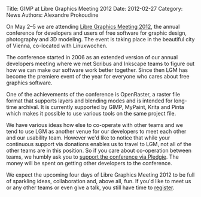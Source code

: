 Title: GIMP at Libre Graphics Meeting 2012
Date: 2012-02-27
Category: News
Authors: Alexandre Prokoudine

On May 2–5 we are attending [Libre Graphics Meeting 2012](http://libregraphicsmeeting.org/2012/), the annual conference for developers and users of free software for graphic design, photography and 3D modeling. The event is taking place in the beautiful city of Vienna, co-located with Linuxwochen.

The conference started in 2006 as an extended version of our annual developers meeting where we met Scribus and Inkscape teams to figure out how we can make our software work better together. Since then LGM has become the premiere event of the year for everyone who cares about free graphics software.

One of the achievements of the conference is OpenRaster, a raster file format that supports layers and blending modes and is intended for long-time archival. It is currently supported by GIMP, MyPaint, Krita and Pinta which makes it possible to use various tools on the same project file.

We have various ideas how else to co-operate with other teams and we tend to use LGM as another venue for our developers to meet each other and our usability team. However we'd like to notice that while your continuous support via donations enables us to travel to LGM, not all of the other teams are in this position. So if you care about co-operation between teams, we humbly ask you to [support the conference via Pledgie](http://pledgie.com/campaigns/16614). The money will be spent on getting other developers to the conference.

We expect the upcoming four days of Libre Graphics Meeting 2012 to be full of sparkling ideas, collaboration and, above all, fun. If you'd like to meet us or any other teams or even give a talk, you still have time to [register](http://libregraphicsmeeting.org/2012/registration/).